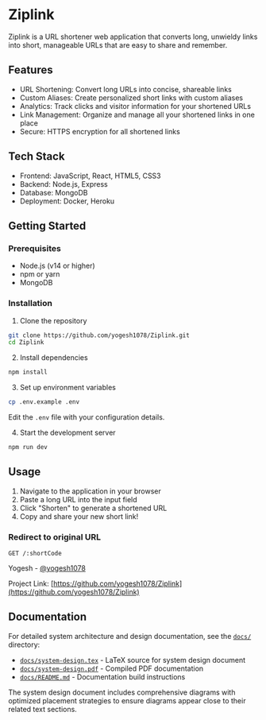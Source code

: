 # Ziplink

Ziplink is a URL shortener web application that converts long, unwieldy links into short, manageable URLs that are easy to share and remember.

## Features

- URL Shortening: Convert long URLs into concise, shareable links
- Custom Aliases: Create personalized short links with custom aliases
- Analytics: Track clicks and visitor information for your shortened URLs
- Link Management: Organize and manage all your shortened links in one place
- Secure: HTTPS encryption for all shortened links

## Tech Stack

- Frontend: JavaScript, React, HTML5, CSS3
- Backend: Node.js, Express
- Database: MongoDB
- Deployment: Docker, Heroku

## Getting Started

### Prerequisites

- Node.js (v14 or higher)
- npm or yarn
- MongoDB

### Installation

1. Clone the repository
```bash
git clone https://github.com/yogesh1078/Ziplink.git
cd Ziplink
```

2. Install dependencies
```bash
npm install
```

3. Set up environment variables
```bash
cp .env.example .env
```
Edit the `.env` file with your configuration details.

4. Start the development server
```bash
npm run dev
```

## Usage

1. Navigate to the application in your browser
2. Paste a long URL into the input field
3. Click "Shorten" to generate a shortened URL
4. Copy and share your new short link!



### Redirect to original URL
```
GET /:shortCode
```
Yogesh - [@yogesh1078](https://github.com/yogesh1078)

Project Link: [https://github.com/yogesh1078/Ziplink](https://github.com/yogesh1078/Ziplink)

## Documentation

For detailed system architecture and design documentation, see the [`docs/`](docs/) directory:

- [`docs/system-design.tex`](docs/system-design.tex) - LaTeX source for system design document
- [`docs/system-design.pdf`](docs/build/system-design.pdf) - Compiled PDF documentation
- [`docs/README.md`](docs/README.md) - Documentation build instructions

The system design document includes comprehensive diagrams with optimized placement strategies to ensure diagrams appear close to their related text sections.
